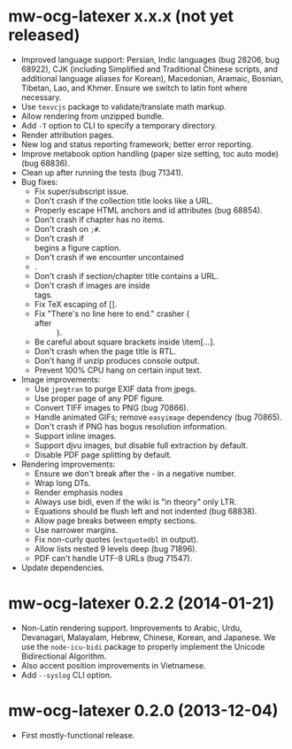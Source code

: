 # mw-ocg-latexer x.x.x (not yet released)
* Improved language support: Persian, Indic languages (bug 28206, bug
  68922), CJK (including Simplified and Traditional Chinese scripts,
  and additional language aliases for Korean), Macedonian, Aramaic,
  Bosnian, Tibetan, Lao, and Khmer.  Ensure we switch to latin font
  where necessary.
* Use `texvcjs` package to validate/translate math markup.
* Allow rendering from unzipped bundle.
* Add `-T` option to CLI to specify a temporary directory.
* Render attribution pages.
* New log and status reporting framework; better error reporting.
* Improve metabook option handling (paper size setting, toc auto
  mode) (bug 68836).
* Clean up after running the tests (bug 71341).
* Bug fixes:
    * Fix super/subscript issue.
    * Don't crash if the collection title looks like a URL.
    * Properly escape HTML anchors and id attributes (bug 68854).
    * Don't crash if chapter has no items.
    * Don't crash on `;#`.
    * Don't crash if <div> begins a figure caption.
    * Don't crash if we encounter uncontained <li>.
    * Don't crash if section/chapter title contains a URL.
    * Don't crash if images are inside <DT> tags.
    * Fix TeX escaping of [].
    * Fix "There's no line here to end." crasher (<br> after <dd>).
    * Be careful about square brackets inside \item[...].
    * Don't crash when the page title is RTL.
    * Don't hang if unzip produces console output.
    * Prevent 100% CPU hang on certain input text.
* Image improvements:
    * Use `jpegtran` to purge EXIF data from jpegs.
    * Use proper page of any PDF figure.
    * Convert TIFF images to PNG (bug 70866).
    * Handle animated GIFs; remove `easyimage` dependency (bug 70865).
    * Don't crash if PNG has bogus resolution information.
    * Support inline images.
    * Support djvu images, but disable full extraction by default.
    * Disable PDF page splitting by default.
* Rendering improvements:
    * Ensure we don't break after the - in a negative number.
    * Wrap long DTs.
    * Render emphasis nodes
    * Always use bidi, even if the wiki is "in theory" only LTR.
    * Equations should be flush left and not indented (bug 68838).
    * Allow page breaks between empty sections.
    * Use narrower margins.
    * Fix non-curly quotes (`extquotedbl` in output).
    * Allow lists nested 9 levels deep (bug 71896).
    * PDF can't handle UTF-8 URLs (bug 71547).
* Update dependencies.

# mw-ocg-latexer 0.2.2 (2014-01-21)
* Non-Latin rendering support.  Improvements to Arabic, Urdu, Devanagari,
  Malayalam, Hebrew, Chinese, Korean, and Japanese.  We use the
  `node-icu-bidi` package to properly implement the Unicode Bidirectional
  Algorithm.
* Also accent position improvements in Vietnamese.
* Add `--syslog` CLI option.

# mw-ocg-latexer 0.2.0 (2013-12-04)
* First mostly-functional release.

